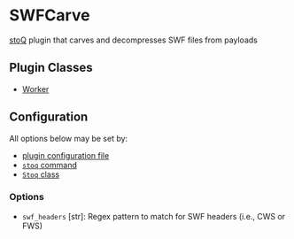 # SWFCarve

[stoQ](https://stoq-framework.readthedocs.io/en/v2/index.html) plugin that carves and decompresses SWF files from payloads

## Plugin Classes

- [Worker](https://stoq-framework.readthedocs.io/en/v2/dev/workers.html)

## Configuration

All options below may be set by:

- [plugin configuration file](https://stoq-framework.readthedocs.io/en/v2/dev/plugin_overview.html#configuration)
- [`stoq` command](https://stoq-framework.readthedocs.io/en/v2/gettingstarted.html#plugin-options)
- [`Stoq` class](https://stoq-framework.readthedocs.io/en/v2/dev/core.html?highlight=plugin_opts#using-providers)

### Options

- `swf_headers` [str]: Regex pattern to match for SWF headers (i.e., CWS or FWS)
